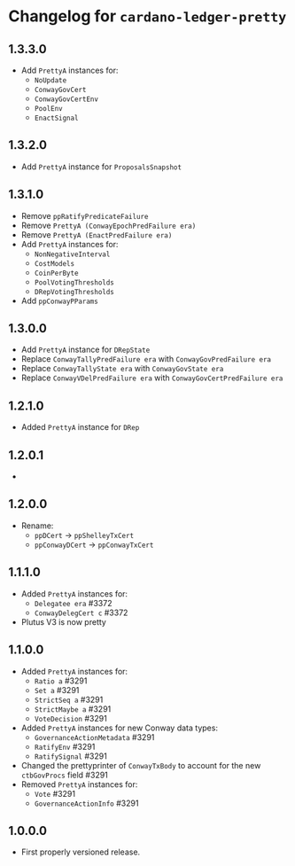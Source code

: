 # Changelog for `cardano-ledger-pretty`

## 1.3.3.0

* Add `PrettyA` instances for:
  * `NoUpdate`
  * `ConwayGovCert`
  * `ConwayGovCertEnv`
  * `PoolEnv`
  * `EnactSignal`

## 1.3.2.0

* Add `PrettyA` instance for `ProposalsSnapshot`

## 1.3.1.0

* Remove `ppRatifyPredicateFailure`
* Remove `PrettyA (ConwayEpochPredFailure era)`
* Remove `PrettyA (EnactPredFailure era)`
* Add `PrettyA` instances for:
  * `NonNegativeInterval`
  * `CostModels`
  * `CoinPerByte`
  * `PoolVotingThresholds`
  * `DRepVotingThresholds`
* Add `ppConwayPParams`

## 1.3.0.0

* Add `PrettyA` instance for `DRepState`
* Replace `ConwayTallyPredFailure era` with `ConwayGovPredFailure era`
* Replace `ConwayTallyState era` with `ConwayGovState era`
* Replace `ConwayVDelPredFailure era` with `ConwayGovCertPredFailure era`

## 1.2.1.0

* Added `PrettyA` instance for `DRep`

## 1.2.0.1

*

## 1.2.0.0

* Rename:
  * `ppDCert` -> `ppShelleyTxCert`
  * `ppConwayDCert` -> `ppConwayTxCert`

## 1.1.1.0

* Added `PrettyA` instances for:
  * `Delegatee era` #3372
  * `ConwayDelegCert c` #3372
* Plutus V3 is now pretty

## 1.1.0.0

* Added `PrettyA` instances for:
  * `Ratio a` #3291
  * `Set a` #3291
  * `StrictSeq a` #3291
  * `StrictMaybe a` #3291
  * `VoteDecision` #3291
* Added `PrettyA` instances for new Conway data types:
  * `GovernanceActionMetadata` #3291
  * `RatifyEnv` #3291
  * `RatifySignal` #3291
* Changed the prettyprinter of `ConwayTxBody` to account for the new
  `ctbGovProcs` field #3291
* Removed `PrettyA` instances for:
  * `Vote` #3291
  * `GovernanceActionInfo` #3291

## 1.0.0.0

* First properly versioned release.
